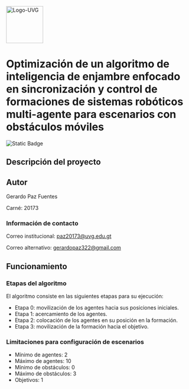 <img alt="Logo-UVG" height="100" src="https://github.com/user-attachments/assets/ca88dcc9-d874-4fad-83f9-fc9d2200c4e5">

# Optimización de un algoritmo de inteligencia de enjambre enfocado en sincronización y control de formaciones de sistemas robóticos multi-agente para escenarios con obstáculos móviles

![Static Badge](https://img.shields.io/badge/estado-en%20desarrollo-purple)

## Descripción del proyecto

## Autor

Gerardo Paz Fuentes

Carné: 20173

### Información de contacto

Correo institucional: [paz20173@uvg.edu.gt](mailto:paz20173@uvg.edu.gt)

Correo alternativo: [gerardopaz322@gmail.com](mailto:gerardopaz322@gmail.com)

## Funcionamiento

### Etapas del algoritmo

El algoritmo consiste en las siguientes etapas para su ejecución:

- Etapa 0: movilización de los agentes hacia sus posiciones iniciales.
- Etapa 1: acercamiento de los agentes.
- Etapa 2: colocación de los agentes en su posición en la formación.
- Etapa 3: movilización de la formación hacia el objetivo.

### Limitaciones para configuración de escenarios

- Mínimo de agentes: 2
- Máximo de agentes: 10
- Mínimo de obstáculos: 0
- Máximo de obstáculos: 3
- Objetivos: 1
